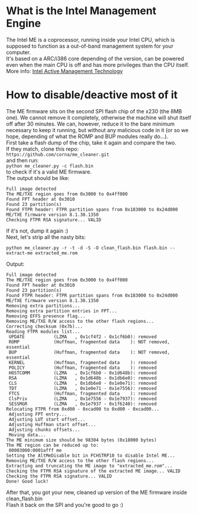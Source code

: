 What is the Intel Management Engine
===
The Intel ME is a coprocessor, running inside your Intel CPU, which is supposed to function as a out-of-band management system for your computer.  
It's based on a ARC/i386 core depending of the version, can be powered even when the main CPU is off and has more privileges than the CPU itself.  
More info: [Intel Active Management Technology](https://en.wikipedia.org/wiki/Intel_Active_Management_Technology)

How to disable/deactive most of it
===
The ME firmware sits on the second SPI flash chip of the x230 (the 8MB one). We cannot remove it completely, otherwise the machine will shut itself off after 30 minutes. We can, however, reduce it to the bare minimum necessary to keep it running, but without any malicious code in it (or so we hope, depending of what the ROMP and BUP modules really do...).  
First take a flash dump of the chip, take it again and compare the two.  
If they match, clone this repo:  
`https://github.com/corna/me_cleaner.git`  
and then run:  
`python me_cleaner.py -c flash.bin`  
to check if it's a valid ME firmware.  
The output should be like:  

```
Full image detected
The ME/TXE region goes from 0x3000 to 0x4ff000
Found FPT header at 0x3010
Found 23 partition(s)
Found FTPR header: FTPR partition spans from 0x183000 to 0x24d000
ME/TXE firmware version 8.1.30.1350
Checking FTPR RSA signature... VALID
```

If it's not, dump it again :)  
Next, let's strip all the nasty bits:  

`python me_cleaner.py -r -t -d -S -O clean_flash.bin flash.bin --extract-me extracted_me.rom`

Output:  

```
Full image detected
The ME/TXE region goes from 0x3000 to 0x4ff000
Found FPT header at 0x3010
Found 23 partition(s)
Found FTPR header: FTPR partition spans from 0x183000 to 0x24d000
ME/TXE firmware version 8.1.30.1350
Removing extra partitions...
Removing extra partition entries in FPT...
Removing EFFS presence flag...
Removing ME/TXE R/W access to the other flash regions...
Correcting checksum (0x7b)...
Reading FTPR modules list...
 UPDATE           (LZMA   , 0x1cf4f2 - 0x1cf6b0): removed
 ROMP             (Huffman, fragmented data    ): NOT removed, essential
 BUP              (Huffman, fragmented data    ): NOT removed, essential
 KERNEL           (Huffman, fragmented data    ): removed
 POLICY           (Huffman, fragmented data    ): removed
 HOSTCOMM         (LZMA   , 0x1cf6b0 - 0x1d648b): removed
 RSA              (LZMA   , 0x1d648b - 0x1db6e0): removed
 CLS              (LZMA   , 0x1db6e0 - 0x1e0e71): removed
 TDT              (LZMA   , 0x1e0e71 - 0x1e7556): removed
 FTCS             (Huffman, fragmented data    ): removed
 ClsPriv          (LZMA   , 0x1e7556 - 0x1e7937): removed
 SESSMGR          (LZMA   , 0x1e7937 - 0x1f6240): removed
Relocating FTPR from 0xd00 - 0xcad00 to 0xd00 - 0xcad00...
 Adjusting FPT entry...
 Adjusting LUT start offset...
 Adjusting Huffman start offset...
 Adjusting chunks offsets...
 Moving data...
The ME minimum size should be 98304 bytes (0x18000 bytes)
The ME region can be reduced up to:
 00003000:0001afff me
Setting the AltMeDisable bit in PCHSTRP10 to disable Intel ME...
Removing ME/TXE R/W access to the other flash regions...
Extracting and truncating the ME image to "extracted_me.rom"...
Checking the FTPR RSA signature of the extracted ME image... VALID
Checking the FTPR RSA signature... VALID
Done! Good luck!
```

After that, you got your new, cleaned up version of the ME firmware inside clean_flash.bin  
Flash it back on the SPI and you're good to go :)
